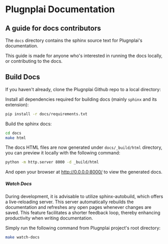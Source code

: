 # Plugnplai Documentation

## A guide for docs contributors

The `docs` directory contains the sphinx source text for Plugnplai's documentation.

This guide is made for anyone who's interested in running the docs locally, or
contributing to the docs.

## Build Docs

If you haven't already, clone the Plugnplai Github repo to a local directory:


Install all dependencies required for building docs (mainly `sphinx` and its extension):

```bash
pip install -r docs/requirements.txt
```

Build the sphinx docs:

```bash
cd docs
make html
```

The docs HTML files are now generated under `docs/_build/html` directory, you can preview
it locally with the following command:

```bash
python -m http.server 8000 -d _build/html
```

And open your browser at http://0.0.0.0:8000/ to view the generated docs.


##### Watch Docs

During development, it is advisable to utilize sphinx-autobuild, which offers a live-reloading server. This server automatically rebuilds the documentation and refreshes any open pages whenever changes are saved. This feature facilitates a shorter feedback loop, thereby enhancing productivity when writing documentation.

Simply run the following command from Plugnplai project's root directory: 
```bash
make watch-docs
```